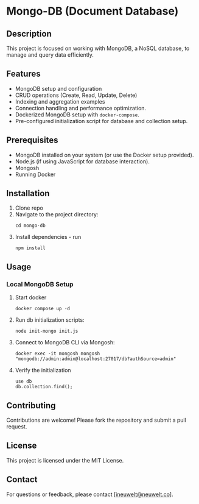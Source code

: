 # Mongo-DB (Document Database)

## Description

This project is focused on working with MongoDB, a NoSQL database, to manage and query data efficiently.

## Features

- MongoDB setup and configuration
- CRUD operations (Create, Read, Update, Delete)
- Indexing and aggregation examples
- Connection handling and performance optimization.
- Dockerized MongoDB setup with `docker-compose`.
- Pre-configured initialization script for database and collection setup.

## Prerequisites

- MongoDB installed on your system (or use the Docker setup provided).
- Node.js (if using JavaScript for database interaction).
- Mongosh
- Running Docker

## Installation

1. Clone repo
2. Navigate to the project directory:
   ```
   cd mongo-db
   ```
3. Install dependencies - run
   ```
   npm install
   ```

## Usage

### Local MongoDB Setup

1. Start docker
   ```
   docker compose up -d
   ```
2. Run db initialization scripts:
   ```
   node init-mongo init.js
   ```
3. Connect to MongoDB CLI via Mongosh:
   ```
   docker exec -it mongosh mongosh "mongodb://admin:admin@localhost:27017/db?authSource=admin"
   ```
3. Verify the initialization
   ```
   use db
   db.collection.find();
   ```

## Contributing

Contributions are welcome! Please fork the repository and submit a pull request.

## License

This project is licensed under the MIT License.

## Contact

For questions or feedback, please contact [ineuwelt@neuwelt.co].
